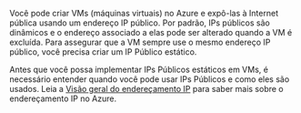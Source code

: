 Você pode criar VMs (máquinas virtuais) no Azure e expô-las à Internet pública usando um endereço IP público. Por padrão, IPs públicos são dinâmicos e o endereço associado a elas pode ser alterado quando a VM é excluída. Para assegurar que a VM sempre use o mesmo endereço IP público, você precisa criar um IP Público estático.

Antes que você possa implementar IPs Públicos estáticos em VMs, é necessário entender quando você pode usar IPs Públicos e como eles são usados. Leia a [Visão geral do endereçamento IP](../articles/virtual-network/virtual-network-ip-addresses-overview-arm.md) para saber mais sobre o endereçamento IP no Azure.

<!---HONumber=AcomDC_0323_2016-->